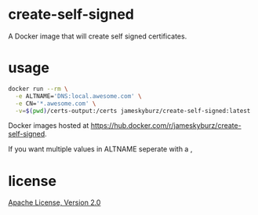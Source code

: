 # create-self-signed

A Docker image that will create self signed certificates.

# usage

```sh
docker run --rm \
  -e ALTNAME='DNS:local.awesome.com' \
  -e CN='*.awesome.com' \
  -v=$(pwd)/certs-output:/certs jameskyburz/create-self-signed:latest
```

Docker images hosted at https://hub.docker.com/r/jameskyburz/create-self-signed.

If you want multiple values in ALTNAME seperate with a ,

# license

[Apache License, Version 2.0](LICENSE)
